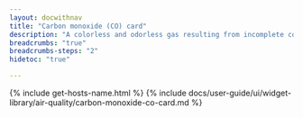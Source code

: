 ```yaml
---
layout: docwithnav
title: "Carbon monoxide (CO) card"
description: "A colorless and odorless gas resulting from incomplete combustion, particularly in motor vehicles."
breadcrumbs: "true"
breadcrumbs-steps: "2"
hidetoc: "true"

---
```

{% include get-hosts-name.html %}
{% include docs/user-guide/ui/widget-library/air-quality/carbon-monoxide-co-card.md %}
